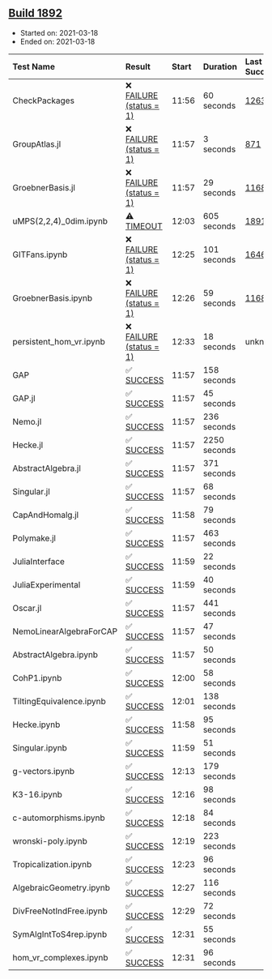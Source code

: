 ## [Build 1892](https://oscarci.mathematik.uni-kl.de/job/oscar-stable/1892/)

* Started on: 2021-03-18
* Ended on: 2021-03-18

| Test Name    | Result | Start | Duration | Last Success | First Failure |
|:-------------|:-------|:------|:---------|:-------------|:--------------|
| CheckPackages | ❌ [FAILURE (status = 1)](https://oscarci.mathematik.uni-kl.de/job/oscar-stable/1892/artifact/logs/build-1892/CheckPackages.log) | 11:56 | 60 seconds | [1263](https://oscarci.mathematik.uni-kl.de/job/oscar-stable/1263/) | [1264](https://oscarci.mathematik.uni-kl.de/job/oscar-stable/1264/) |
| GroupAtlas.jl | ❌ [FAILURE (status = 1)](https://oscarci.mathematik.uni-kl.de/job/oscar-stable/1892/artifact/logs/build-1892/GroupAtlas.jl.log) | 11:57 | 3 seconds | [871](https://oscarci.mathematik.uni-kl.de/job/oscar-stable/871/) | [872](https://oscarci.mathematik.uni-kl.de/job/oscar-stable/872/) |
| GroebnerBasis.jl | ❌ [FAILURE (status = 1)](https://oscarci.mathematik.uni-kl.de/job/oscar-stable/1892/artifact/logs/build-1892/GroebnerBasis.jl.log) | 11:57 | 29 seconds | [1168](https://oscarci.mathematik.uni-kl.de/job/oscar-stable/1168/) | [1169](https://oscarci.mathematik.uni-kl.de/job/oscar-stable/1169/) |
| uMPS(2,2,4)_0dim.ipynb | ⚠ [TIMEOUT](https://oscarci.mathematik.uni-kl.de/job/oscar-stable/1892/artifact/logs/build-1892/uMPS-2-2-4-_0dim.ipynb.log) | 12:03 | 605 seconds | [1891](https://oscarci.mathematik.uni-kl.de/job/oscar-stable/1891/) | [1892](https://oscarci.mathematik.uni-kl.de/job/oscar-stable/1892/) |
| GITFans.ipynb | ❌ [FAILURE (status = 1)](https://oscarci.mathematik.uni-kl.de/job/oscar-stable/1892/artifact/logs/build-1892/GITFans.ipynb.log) | 12:25 | 101 seconds | [1646](https://oscarci.mathematik.uni-kl.de/job/oscar-stable/1646/) | [1647](https://oscarci.mathematik.uni-kl.de/job/oscar-stable/1647/) |
| GroebnerBasis.ipynb | ❌ [FAILURE (status = 1)](https://oscarci.mathematik.uni-kl.de/job/oscar-stable/1892/artifact/logs/build-1892/GroebnerBasis.ipynb.log) | 12:26 | 59 seconds | [1168](https://oscarci.mathematik.uni-kl.de/job/oscar-stable/1168/) | [1169](https://oscarci.mathematik.uni-kl.de/job/oscar-stable/1169/) |
| persistent_hom_vr.ipynb | ❌ [FAILURE (status = 1)](https://oscarci.mathematik.uni-kl.de/job/oscar-stable/1892/artifact/logs/build-1892/persistent_hom_vr.ipynb.log) | 12:33 | 18 seconds | unknown | unknown |
| GAP | ✅ [SUCCESS](https://oscarci.mathematik.uni-kl.de/job/oscar-stable/1892/artifact/logs/build-1892/GAP.log) | 11:57 | 158 seconds |  |  |
| GAP.jl | ✅ [SUCCESS](https://oscarci.mathematik.uni-kl.de/job/oscar-stable/1892/artifact/logs/build-1892/GAP.jl.log) | 11:57 | 45 seconds |  |  |
| Nemo.jl | ✅ [SUCCESS](https://oscarci.mathematik.uni-kl.de/job/oscar-stable/1892/artifact/logs/build-1892/Nemo.jl.log) | 11:57 | 236 seconds |  |  |
| Hecke.jl | ✅ [SUCCESS](https://oscarci.mathematik.uni-kl.de/job/oscar-stable/1892/artifact/logs/build-1892/Hecke.jl.log) | 11:57 | 2250 seconds |  |  |
| AbstractAlgebra.jl | ✅ [SUCCESS](https://oscarci.mathematik.uni-kl.de/job/oscar-stable/1892/artifact/logs/build-1892/AbstractAlgebra.jl.log) | 11:57 | 371 seconds |  |  |
| Singular.jl | ✅ [SUCCESS](https://oscarci.mathematik.uni-kl.de/job/oscar-stable/1892/artifact/logs/build-1892/Singular.jl.log) | 11:57 | 68 seconds |  |  |
| CapAndHomalg.jl | ✅ [SUCCESS](https://oscarci.mathematik.uni-kl.de/job/oscar-stable/1892/artifact/logs/build-1892/CapAndHomalg.jl.log) | 11:58 | 79 seconds |  |  |
| Polymake.jl | ✅ [SUCCESS](https://oscarci.mathematik.uni-kl.de/job/oscar-stable/1892/artifact/logs/build-1892/Polymake.jl.log) | 11:57 | 463 seconds |  |  |
| JuliaInterface | ✅ [SUCCESS](https://oscarci.mathematik.uni-kl.de/job/oscar-stable/1892/artifact/logs/build-1892/JuliaInterface.log) | 11:59 | 22 seconds |  |  |
| JuliaExperimental | ✅ [SUCCESS](https://oscarci.mathematik.uni-kl.de/job/oscar-stable/1892/artifact/logs/build-1892/JuliaExperimental.log) | 11:59 | 40 seconds |  |  |
| Oscar.jl | ✅ [SUCCESS](https://oscarci.mathematik.uni-kl.de/job/oscar-stable/1892/artifact/logs/build-1892/Oscar.jl.log) | 11:57 | 441 seconds |  |  |
| NemoLinearAlgebraForCAP | ✅ [SUCCESS](https://oscarci.mathematik.uni-kl.de/job/oscar-stable/1892/artifact/logs/build-1892/NemoLinearAlgebraForCAP.log) | 11:57 | 47 seconds |  |  |
| AbstractAlgebra.ipynb | ✅ [SUCCESS](https://oscarci.mathematik.uni-kl.de/job/oscar-stable/1892/artifact/logs/build-1892/AbstractAlgebra.ipynb.log) | 11:57 | 50 seconds |  |  |
| CohP1.ipynb | ✅ [SUCCESS](https://oscarci.mathematik.uni-kl.de/job/oscar-stable/1892/artifact/logs/build-1892/CohP1.ipynb.log) | 12:00 | 58 seconds |  |  |
| TiltingEquivalence.ipynb | ✅ [SUCCESS](https://oscarci.mathematik.uni-kl.de/job/oscar-stable/1892/artifact/logs/build-1892/TiltingEquivalence.ipynb.log) | 12:01 | 138 seconds |  |  |
| Hecke.ipynb | ✅ [SUCCESS](https://oscarci.mathematik.uni-kl.de/job/oscar-stable/1892/artifact/logs/build-1892/Hecke.ipynb.log) | 11:58 | 95 seconds |  |  |
| Singular.ipynb | ✅ [SUCCESS](https://oscarci.mathematik.uni-kl.de/job/oscar-stable/1892/artifact/logs/build-1892/Singular.ipynb.log) | 11:59 | 51 seconds |  |  |
| g-vectors.ipynb | ✅ [SUCCESS](https://oscarci.mathematik.uni-kl.de/job/oscar-stable/1892/artifact/logs/build-1892/g-vectors.ipynb.log) | 12:13 | 179 seconds |  |  |
| K3-16.ipynb | ✅ [SUCCESS](https://oscarci.mathematik.uni-kl.de/job/oscar-stable/1892/artifact/logs/build-1892/K3-16.ipynb.log) | 12:16 | 98 seconds |  |  |
| c-automorphisms.ipynb | ✅ [SUCCESS](https://oscarci.mathematik.uni-kl.de/job/oscar-stable/1892/artifact/logs/build-1892/c-automorphisms.ipynb.log) | 12:18 | 84 seconds |  |  |
| wronski-poly.ipynb | ✅ [SUCCESS](https://oscarci.mathematik.uni-kl.de/job/oscar-stable/1892/artifact/logs/build-1892/wronski-poly.ipynb.log) | 12:19 | 223 seconds |  |  |
| Tropicalization.ipynb | ✅ [SUCCESS](https://oscarci.mathematik.uni-kl.de/job/oscar-stable/1892/artifact/logs/build-1892/Tropicalization.ipynb.log) | 12:23 | 96 seconds |  |  |
| AlgebraicGeometry.ipynb | ✅ [SUCCESS](https://oscarci.mathematik.uni-kl.de/job/oscar-stable/1892/artifact/logs/build-1892/AlgebraicGeometry.ipynb.log) | 12:27 | 116 seconds |  |  |
| DivFreeNotIndFree.ipynb | ✅ [SUCCESS](https://oscarci.mathematik.uni-kl.de/job/oscar-stable/1892/artifact/logs/build-1892/DivFreeNotIndFree.ipynb.log) | 12:29 | 72 seconds |  |  |
| SymAlgIntToS4rep.ipynb | ✅ [SUCCESS](https://oscarci.mathematik.uni-kl.de/job/oscar-stable/1892/artifact/logs/build-1892/SymAlgIntToS4rep.ipynb.log) | 12:31 | 55 seconds |  |  |
| hom_vr_complexes.ipynb | ✅ [SUCCESS](https://oscarci.mathematik.uni-kl.de/job/oscar-stable/1892/artifact/logs/build-1892/hom_vr_complexes.ipynb.log) | 12:31 | 96 seconds |  |  |
